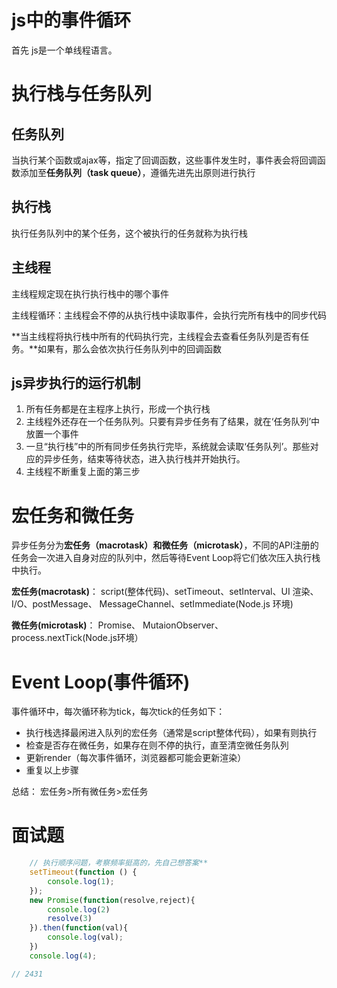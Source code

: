 # js中的事件循环

首先 js是一个单线程语言。

# 执行栈与任务队列

## 任务队列
当执行某个函数或ajax等，指定了回调函数，这些事件发生时，事件表会将回调函数添加至**任务队列（task queue）**，遵循先进先出原则进行执行

## 执行栈
执行任务队列中的某个任务，这个被执行的任务就称为执行栈

## 主线程
主线程规定现在执行执行栈中的哪个事件

主线程循环：主线程会不停的从执行栈中读取事件，会执行完所有栈中的同步代码

**当主线程将执行栈中所有的代码执行完，主线程会去查看任务队列是否有任务。**如果有，那么会依次执行任务队列中的回调函数

## js异步执行的运行机制
1. 所有任务都是在主程序上执行，形成一个执行栈
2. 主线程外还存在一个任务队列。只要有异步任务有了结果，就在‘任务队列’中放置一个事件
3. 一旦“执行栈”中的所有同步任务执行完毕，系统就会读取‘任务队列’。那些对应的异步任务，结束等待状态，进入执行栈并开始执行。
4. 主线程不断重复上面的第三步

# 宏任务和微任务
异步任务分为**宏任务（macrotask）**和**微任务（microtask）**，不同的API注册的任务会一次进入自身对应的队列中，然后等待Event Loop将它们依次压入执行栈中执行。

**宏任务(macrotask)**：
script(整体代码)、setTimeout、setInterval、UI 渲染、 I/O、postMessage、 MessageChannel、setImmediate(Node.js 环境)

**微任务(microtask)**：
Promise、 MutaionObserver、process.nextTick(Node.js环境）

# Event Loop(事件循环)
事件循环中，每次循环称为tick，每次tick的任务如下：
* 执行栈选择最闲进入队列的宏任务（通常是script整体代码），如果有则执行
* 检查是否存在微任务，如果存在则不停的执行，直至清空微任务队列
* 更新render（每次事件循环，浏览器都可能会更新渲染）
* 重复以上步骤

总结： 宏任务>所有微任务>宏任务

# 面试题
```js
    // 执行顺序问题，考察频率挺高的，先自己想答案**
    setTimeout(function () {
        console.log(1);
    });
    new Promise(function(resolve,reject){
        console.log(2)
        resolve(3)
    }).then(function(val){
        console.log(val);
    })
    console.log(4);

// 2431
```